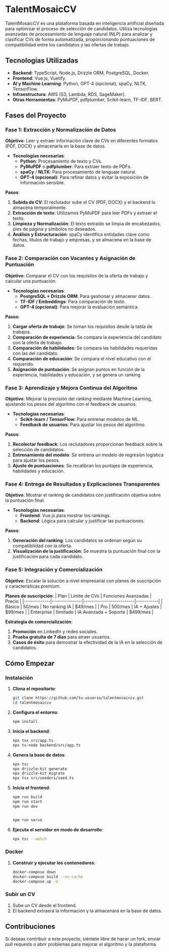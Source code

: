 # TalentMosaicCV

TalentMosaicCV es una plataforma basada en inteligencia artificial diseñada para optimizar el proceso de selección de candidatos. Utiliza tecnologías avanzadas de procesamiento de lenguaje natural (NLP) para analizar y clasificar CVs de forma automatizada, proporcionando puntuaciones de compatibilidad entre los candidatos y las ofertas de trabajo.

## Tecnologías Utilizadas

- **Backend**: TypeScript, Node.js, Drizzle ORM, PostgreSQL, Docker.
- **Frontend**: Vue.js, Vuetify.
- **AI y Machine Learning**: Python, GPT-4 (opcional), spaCy, NLTK, TensorFlow.
- **Infraestructura**: AWS (S3, Lambda, RDS, SageMaker).
- **Otras Herramientas**: PyMuPDF, pdfplumber, Scikit-learn, TF-IDF, BERT.

## Fases del Proyecto

### Fase 1: Extracción y Normalización de Datos
**Objetivo**: Leer y extraer información clave de CVs en diferentes formatos (PDF, DOCX) y almacenarla en la base de datos.

- **Tecnologías necesarias**:
  - **Python**: Procesamiento de texto y CVs.
  - **PyMuPDF** o **pdfplumber**: Para extraer texto de PDFs.
  - **spaCy** / **NLTK**: Para procesamiento de lenguaje natural.
  - **GPT-4 (opcional)**: Para refinar datos y evitar la exposición de información sensible.
  
**Pasos**:
1. **Subida de CV**: El reclutador sube el CV (PDF, DOCX) y el backend lo almacena temporalmente.
2. **Extracción de texto**: Utilizamos PyMuPDF para leer PDFs y extraer el texto.
3. **Limpieza y Normalización**: El texto extraído se limpia de encabezados, pies de página y símbolos no deseados.
4. **Análisis y Estructuración**: spaCy identifica entidades clave como fechas, títulos de trabajo y empresas, y se almacena en la base de datos.

### Fase 2: Comparación con Vacantes y Asignación de Puntuación
**Objetivo**: Comparar el CV con los requisitos de la oferta de trabajo y calcular una puntuación.

- **Tecnologías necesarias**:
  - **PostgreSQL + Drizzle ORM**: Para gestionar y almacenar datos.
  - **TF-IDF / Embeddings**: Para comparación de texto.
  - **GPT-4 (opcional)**: Para mejorar la evaluación semántica.

**Pasos**:
1. **Cargar oferta de trabajo**: Se toman los requisitos desde la tabla de trabajos.
2. **Comparación de experiencia**: Se compara la experiencia del candidato con la oferta de trabajo.
3. **Comparación de habilidades**: Se compara las habilidades requeridas con las del candidato.
4. **Comparación de educación**: Se compara el nivel educativo con el requerido.
5. **Asignación de puntuación**: Se asignan puntos en función de la experiencia, habilidades y educación, y se genera un ranking.

### Fase 3: Aprendizaje y Mejora Continua del Algoritmo
**Objetivo**: Mejorar la precisión del ranking mediante Machine Learning, ajustando los pesos del algoritmo con el feedback de usuarios.

- **Tecnologías necesarias**:
  - **Scikit-learn / TensorFlow**: Para entrenar modelos de ML.
  - **Feedback de usuarios**: Para ajustar los pesos del algoritmo.

**Pasos**:
1. **Recolectar feedback**: Los reclutadores proporcionan feedback sobre la selección de candidatos.
2. **Entrenamiento del modelo**: Se entrena un modelo de regresión logística para ajustar los pesos.
3. **Ajuste de puntuaciones**: Se recalibran los puntajes de experiencia, habilidades y educación.

### Fase 4: Entrega de Resultados y Explicaciones Transparentes
**Objetivo**: Mostrar el ranking de candidatos con justificación objetiva sobre la puntuación final.

- **Tecnologías necesarias**:
  - **Frontend**: Vue.js para mostrar los rankings.
  - **Backend**: Lógica para calcular y justificar las puntuaciones.

**Pasos**:
1. **Generación del ranking**: Los candidatos se ordenan según su compatibilidad con la oferta.
2. **Visualización de la justificación**: Se muestra la puntuación final con la justificación para cada candidato.

### Fase 5: Integración y Comercialización
**Objetivo**: Escalar la solución a nivel empresarial con planes de suscripción y características premium.

**Planes de suscripción**:
| Plan        | Límite de CVs | Funciones Avanzadas     | Precio    |
|-------------|---------------|-------------------------|-----------|
| Básico      | 50/mes        | No ranking IA           | $49/mes   |
| Pro         | 500/mes       | IA + Ajustes            | $99/mes   |
| Enterprise  | Ilimitado     | IA Avanzada + Soporte   | $499/mes  |

**Estrategia de comercialización**:
1. **Promoción** en LinkedIn y redes sociales.
2. **Prueba gratuita de 7 días** para atraer usuarios.
3. **Casos de éxito** para demostrar la efectividad de la IA en la selección de candidatos.

## Cómo Empezar

### Instalación

1. **Clona el repositorio**:
   ```bash
   git clone https://github.com/tu-usuario/talentmosaiccv.git
   cd talentmosaiccv
   ```

2. **Configura el entorno**:
   ```bash
   npm install
   ```

3. **Inicia el backend**:
   ```bash
   npx tsx src/app.ts
   npx ts-node backend/src/app.ts
   ```

4. **Genera la base de datos**:
   ```bash
   npx tsc
   npx drizzle-kit generate
   npx drizzle-kit migrate
   npx tsx src/seeders/seed.ts
   ```

5. **Inicia el frontend**:
   ```bash
   npm run build
   npm run start
   npm run dev


   npm run serve
   ```

6. **Ejecuta el servidor en modo de desarrollo**:
   ```bash
   npx tsc --watch
   ```

### Docker

1. **Construir y ejecutar los contenedores**:
   ```bash
   docker-compose down
   docker-compose build --no-cache
   docker-compose up -d
   ```

### Subir un CV

1. Sube un CV desde el frontend.
2. El backend extraerá la información y la almacenará en la base de datos.

## Contribuciones

Si deseas contribuir a este proyecto, siéntete libre de hacer un fork, enviar pull requests o abrir problemas para mejorar el algoritmo y la plataforma.
